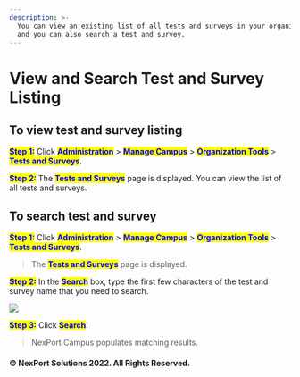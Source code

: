```yaml
---
description: >-
  You can view an existing list of all tests and surveys in your organization
  and you can also search a test and survey.
---
```


# View and Search Test and Survey Listing

## **To view test and survey listing**

<mark style="color:blue;">**Step 1:**</mark>  Click <mark style="color:blue;">**Administration**</mark> > <mark style="color:blue;">**Manage Campus**</mark> > <mark style="color:blue;">**Organization Tools**</mark> > <mark style="color:blue;">**Tests and Surveys**</mark>.

<mark style="color:blue;">**Step 2:**</mark>  The <mark style="color:blue;">**Tests and Surveys**</mark> page is displayed. You can view the list of all tests and surveys.

## **To search test and survey**

<mark style="color:blue;">**Step 1:**</mark> Click <mark style="color:blue;">**Administration**</mark> > <mark style="color:blue;">**Manage Campus**</mark> > <mark style="color:blue;">**Organization Tools**</mark> > <mark style="color:blue;">**Tests and Surveys**</mark>.

> The <mark style="color:blue;">**Tests and Surveys**</mark> page is displayed.

<mark style="color:blue;">**Step 2:**</mark>  In the <mark style="color:blue;">**Search**</mark> box, type the first few characters of the test and survey name that you need to search.

![](https://www.nexportcampus.com/Content/Guides/aweb/Content/Resources/Images/OT\_Test\_and\_Surveys/TestandSurvey\_Search\_550x193.png)

<mark style="color:blue;">**Step 3:**</mark>  Click <mark style="color:blue;">**Search**</mark>.

> NexPort Campus populates matching results.

#### &#x20;© NexPort Solutions 2022. All Rights Reserved.
